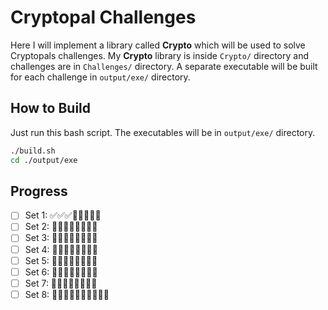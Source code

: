 # Cryptopal Challenges

Here I will implement a library called **Crypto** which will be used to solve Cryptopals challenges. My **Crypto** library is inside `Crypto/` directory and challenges are in `Challenges/` directory. A separate executable will be built for each challenge in `output/exe/` directory.

## How to Build

Just run this bash script. The executables will be in `output/exe/` directory.
```sh
./build.sh
cd ./output/exe
```

## Progress
- [ ] Set 1: ✅✅✅🔲🔲🔲🔲🔲
- [ ] Set 2: 🔲🔲🔲🔲🔲🔲🔲🔲
- [ ] Set 3: 🔲🔲🔲🔲🔲🔲🔲🔲
- [ ] Set 4: 🔲🔲🔲🔲🔲🔲🔲🔲
- [ ] Set 5: 🔲🔲🔲🔲🔲🔲🔲🔲
- [ ] Set 6: 🔲🔲🔲🔲🔲🔲🔲🔲
- [ ] Set 7: 🔲🔲🔲🔲🔲🔲🔲🔲
- [ ] Set 8: 🔲🔲🔲🔲🔲🔲🔲🔲🔲🔲